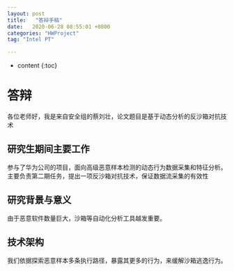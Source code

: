```yaml
---
layout: post
title:   "答辩手稿"
date:   2020-06-28 08:55:01 +0800
categories: "HWProject"
tag: "Intel PT"

---
```


* content
{:toc}






# 答辩

各位老师好，我是来自安全组的蔡刘壮，论文题目是基于动态分析的反沙箱对抗技术

## 研究生期间主要工作

参与了华为公司的项目，面向高级恶意样本检测的动态行为数据采集和特征分析。主要负责第二期任务，提出一项反沙箱对抗技术，保证数据流采集的有效性

## 研究背景与意义

由于恶意软件数量巨大，沙箱等自动化分析工具越发重要。

## 技术架构

我们依据探索恶意样本多条执行路径，暴露其更多的行为，来缓解沙箱逃逸行为。

